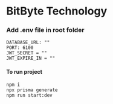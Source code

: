 
# BitByte Technology

### Add .env file in root folder
``` 
DATABASE_URL: ""
PORT: 6100
JWT_SECRET = ""
JWT_EXPIRE_IN = ""
```

#### To run project
```
npm i
npx prisma generate
npm run start:dev
```